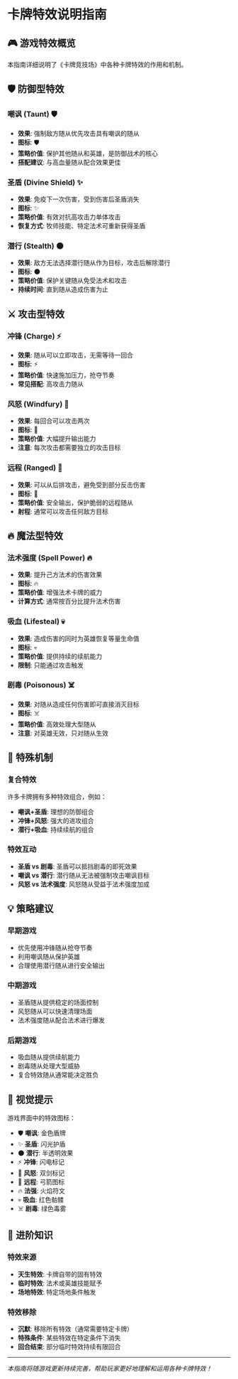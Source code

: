 # 卡牌特效说明指南

## 🎮 游戏特效概览

本指南详细说明了《卡牌竞技场》中各种卡牌特效的作用和机制。

## 🛡️ 防御型特效

### 嘲讽 (Taunt) 🛡️
- **效果**: 强制敌方随从优先攻击具有嘲讽的随从
- **图标**: 🛡️
- **策略价值**: 保护其他随从和英雄，是防御战术的核心
- **搭配建议**: 与高血量随从配合效果更佳

### 圣盾 (Divine Shield) ✨
- **效果**: 免疫下一次伤害，受到伤害后圣盾消失
- **图标**: ✨
- **策略价值**: 有效对抗高攻击力单体攻击
- **恢复方式**: 牧师技能、特定法术可重新获得圣盾

### 潜行 (Stealth) 🌑
- **效果**: 敌方无法选择潜行随从作为目标，攻击后解除潜行
- **图标**: 🌑
- **策略价值**: 保护关键随从免受法术和攻击
- **持续时间**: 直到随从造成伤害为止

## ⚔️ 攻击型特效

### 冲锋 (Charge) ⚡
- **效果**: 随从可以立即攻击，无需等待一回合
- **图标**: ⚡
- **策略价值**: 快速施加压力，抢夺节奏
- **常见搭配**: 高攻击力随从

### 风怒 (Windfury) 💨
- **效果**: 每回合可以攻击两次
- **图标**: 💨
- **策略价值**: 大幅提升输出能力
- **注意**: 每次攻击都需要独立的攻击目标

### 远程 (Ranged) 🏹
- **效果**: 可以从后排攻击，避免受到部分反击伤害
- **图标**: 🏹
- **策略价值**: 安全输出，保护脆弱的远程随从
- **射程**: 通常可以攻击任何敌方目标

## 🔥 魔法型特效

### 法术强度 (Spell Power) 🔥
- **效果**: 提升己方法术的伤害效果
- **图标**: 🔥
- **策略价值**: 增强法术卡牌的威力
- **计算方式**: 通常按百分比提升法术伤害

### 吸血 (Lifesteal) 💀
- **效果**: 造成伤害的同时为英雄恢复等量生命值
- **图标**: 💀
- **策略价值**: 提供持续的续航能力
- **限制**: 只能通过攻击触发

### 剧毒 (Poisonous) ☠️
- **效果**: 对随从造成任何伤害即可直接消灭目标
- **图标**: ☠️
- **策略价值**: 高效处理大型随从
- **注意**: 对英雄无效，只对随从生效

## 🎯 特殊机制

### 复合特效
许多卡牌拥有多种特效组合，例如：
- **嘲讽+圣盾**: 理想的防御组合
- **冲锋+风怒**: 强大的进攻组合
- **潜行+吸血**: 持续续航的组合

### 特效互动
- **圣盾 vs 剧毒**: 圣盾可以抵挡剧毒的即死效果
- **嘲讽 vs 潜行**: 潜行随从无法被强制攻击嘲讽目标
- **风怒 vs 法术强度**: 风怒随从受益于法术强度加成

## 💡 策略建议

### 早期游戏
- 优先使用冲锋随从抢夺节奏
- 利用嘲讽随从保护英雄
- 合理使用潜行随从进行安全输出

### 中期游戏
- 圣盾随从提供稳定的场面控制
- 风怒随从可以快速清理场面
- 法术强度随从配合法术进行爆发

### 后期游戏
- 吸血随从提供续航能力
- 剧毒随从处理大型威胁
- 复合特效随从通常能决定胜负

## 🎨 视觉提示

游戏界面中的特效图标：
- 🛡️ **嘲讽**: 金色盾牌
- ✨ **圣盾**: 闪光护盾
- 🌑 **潜行**: 半透明效果
- ⚡ **冲锋**: 闪电标记
- 💨 **风怒**: 双剑标记
- 🏹 **远程**: 弓箭图标
- 🔥 **法强**: 火焰符文
- 💀 **吸血**: 红色骷髅
- ☠️ **剧毒**: 绿色毒雾

## 📖 进阶知识

### 特效来源
- **天生特效**: 卡牌自带的固有特效
- **临时特效**: 法术或英雄技能赋予
- **场地特效**: 特定场地条件触发

### 特效移除
- **沉默**: 移除所有特效（通常需要特定卡牌）
- **特殊条件**: 某些特效在特定条件下消失
- **回合结束**: 部分临时特效持续有限回合

---

*本指南将随游戏更新持续完善，帮助玩家更好地理解和运用各种卡牌特效！*